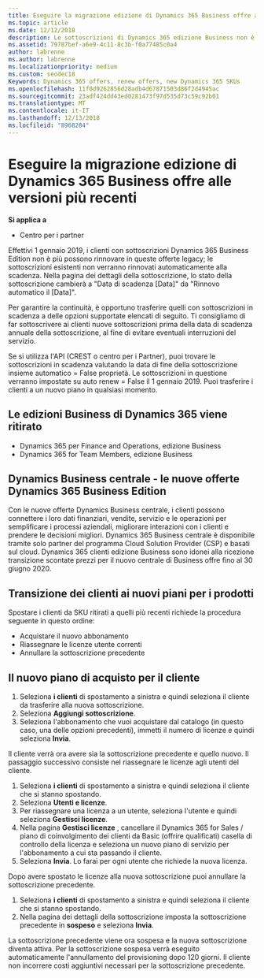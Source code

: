 ```yaml
---
title: Eseguire la migrazione edizione di Dynamics 365 Business offre alle versioni più recenti | Centro per i partner
ms.topic: article
ms.date: 12/12/2018
description: Le sottoscrizioni di Dynamics 365 edizione Business non è più possono essere rinnovate.
ms.assetid: 79787bef-a6e9-4c11-8c3b-f0a77485c0a4
author: labrenne
ms.author: labrenne
ms.localizationpriority: medium
ms.custom: seodec18
Keywords: Dynamics 365 offers, renew offers, new Dynamics 365 SKUs
ms.openlocfilehash: 11f0d9262856d28adb4d67871503d86f2d4945ac
ms.sourcegitcommit: 23adf424dd43ed0281473f97d535d73c59c92b01
ms.translationtype: MT
ms.contentlocale: it-IT
ms.lasthandoff: 12/13/2018
ms.locfileid: "8968284"
---
```

# <a name="migrate-dynamics-365-business-edition-offers-to-newer-versions"></a>Eseguire la migrazione edizione di Dynamics 365 Business offre alle versioni più recenti 

**Si applica a**

- Centro per i partner

Effettivi 1 gennaio 2019, i clienti con sottoscrizioni Dynamics 365 Business Edition non è più possono rinnovare in queste offerte legacy; le sottoscrizioni esistenti non verranno rinnovati automaticamente alla scadenza. Nella pagina dei dettagli della sottoscrizione, lo stato della sottoscrizione cambierà a "Data di scadenza [Data]" da "Rinnovo automatico il [Data]".

Per garantire la continuità, è opportuno trasferire quelli con sottoscrizioni in scadenza a delle opzioni supportate elencati di seguito. Ti consigliamo di far sottoscrivere ai clienti nuove sottoscrizioni prima della data di scadenza annuale della sottoscrizione, al fine di evitare eventuali interruzioni del servizio.

Se si utilizza l'API (CREST o centro per i Partner), puoi trovare le sottoscrizioni in scadenza valutando la data di fine della sottoscrizione insieme automatico = False proprietà. Le sottoscrizioni in questione verranno impostate su auto renew = False il 1 gennaio 2019. Puoi trasferire i clienti a un nuovo piano in qualsiasi momento. 

## <a name="the-dynamics-365-business-editions-being-retired"></a>Le edizioni Business di Dynamics 365 viene ritirato

- Dynamics 365 per Finance and Operations, edizione Business
- Dynamics 365 for Team Members, edizione Business

## <a name="dynamics-business-central---the-dynamics-365-business-edition-new-offers"></a>Dynamics Business centrale - le nuove offerte Dynamics 365 Business Edition

Con le nuove offerte Dynamics Business centrale, i clienti possono connettere i loro dati finanziari, vendite, servizio e le operazioni per semplificare i processi aziendali, migliorare interazioni con i clienti e prendere le decisioni migliori. Dynamics 365 Business centrale è disponibile tramite solo partner del programma Cloud Solution Provider (CSP) e basati sul cloud.
Dynamics 365 clienti edizione Business sono idonei alla ricezione transizione scontate prezzi per il nuovo centrale di Business offre fino al 30 giugno 2020.

## <a name="transition-customers-to-new-product-plans"></a>Transizione dei clienti ai nuovi piani per i prodotti

 Spostare i clienti da SKU ritirati a quelli più recenti richiede la procedura seguente in questo ordine:

- Acquistare il nuovo abbonamento
- Riassegnare le licenze utente correnti
- Annullare la sottoscrizione precedente

## <a name="purchase-the-new-plan-for-your-customer"></a>Il nuovo piano di acquisto per il cliente

1. Seleziona **i clienti** di spostamento a sinistra e quindi seleziona il cliente da trasferire alla nuova sottoscrizione.
2. Seleziona **Aggiungi sottoscrizione**.
3. Seleziona l'abbonamento che vuoi acquistare dal catalogo (in questo caso, una delle opzioni precedenti), immetti il numero di licenze e quindi seleziona **Invia**. 

Il cliente verrà ora avere sia la sottoscrizione precedente e quello nuovo. Il passaggio successivo consiste nel riassegnare le licenze agli utenti del cliente.

1. Seleziona **i clienti** di spostamento a sinistra e quindi seleziona il cliente che si stanno spostando.
2. Seleziona **Utenti e licenze**.
3. Per riassegnare una licenza a un utente, seleziona l'utente e quindi seleziona **Gestisci licenze**. 
4. Nella pagina **Gestisci licenze** , cancellare il Dynamics 365 for Sales / piano di coinvolgimento dei clienti da Basic (offrire qualificati) casella di controllo della licenza e seleziona un nuovo piano di servizio per l'abbonamento a cui sta passando il cliente. 
5. Seleziona **Invia**. Lo farai per ogni utente che richiede la nuova licenza. 

Dopo avere spostato le licenze alla nuova sottoscrizione puoi annullare la sottoscrizione precedente. 

1. Seleziona **i clienti** di spostamento a sinistra e quindi seleziona il cliente che si stanno spostando.
2. Nella pagina dei dettagli della sottoscrizione imposta la sottoscrizione precedente in **sospeso** e seleziona **Invia**.

La sottoscrizione precedente viene ora sospesa e la nuova sottoscrizione diventa attiva. Per la sottoscrizione sospesa verrà eseguito automaticamente l'annullamento del provisioning dopo 120 giorni. Il cliente non incorrere costi aggiuntivi necessari per la sottoscrizione precedente.